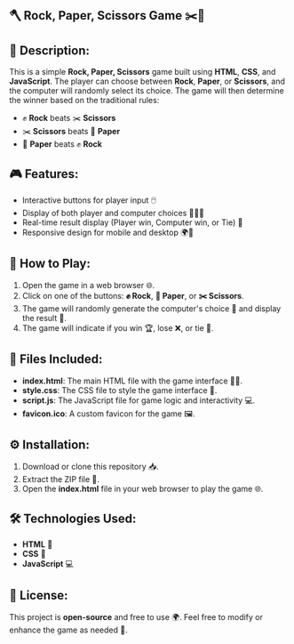 ##  🪓 Rock, Paper, Scissors Game ✂️📄

## 📜 Description:
This is a simple **Rock, Paper, Scissors** game built using **HTML**, **CSS**, and **JavaScript**. The player can choose between **Rock**, **Paper**, or **Scissors**, and the computer will randomly select its choice. The game will then determine the winner based on the traditional rules:

- ✊ **Rock** beats ✂️ **Scissors**
- ✂️ **Scissors** beats 📄 **Paper**
- 📄 **Paper** beats ✊ **Rock**

## 🎮 Features:
- Interactive buttons for player input 🖱️
- Display of both player and computer choices 👨‍💻🤖
- Real-time result display (Player win, Computer win, or Tie) 🎉
- Responsive design for mobile and desktop 🌍📱

## 📝 How to Play:
1. Open the game in a web browser 🌐.
2. Click on one of the buttons: **✊ Rock**, **📄 Paper**, or **✂️ Scissors**.
3. The game will randomly generate the computer's choice 🤖 and display the result 🎉.
4. The game will indicate if you win 🏆, lose ❌, or tie 🤝.

## 📁 Files Included:
- **index.html**: The main HTML file with the game interface 🧑‍💻.
- **style.css**: The CSS file to style the game interface 🎨.
- **script.js**: The JavaScript file for game logic and interactivity 💻.
- **favicon.ico**: A custom favicon for the game 🖼️.

## ⚙️ Installation:
1. Download or clone this repository 📥.
2. Extract the ZIP file 📂.
3. Open the **index.html** file in your web browser to play the game 🌐.

## 🛠️ Technologies Used:
- **HTML** 📄
- **CSS** 🎨
- **JavaScript** 💻

## 📜 License:
This project is **open-source** and free to use 🌍. Feel free to modify or enhance the game as needed 🔧.

